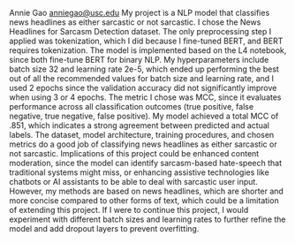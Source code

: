 Annie Gao
anniegao@usc.edu
My project is a NLP model that classifies news headlines as either sarcastic or not sarcastic.
I chose the News Headlines for Sarcasm Detection dataset. The only preprocessing step I applied was tokenization, which I did because I fine-tuned BERT, and BERT requires tokenization.
The model is implemented based on the L4 notebook, since both fine-tune BERT for binary NLP. My hyperparameters include batch size 32 and learning rate 2e-5, which ended up performing the best out of all the recommended values for batch size and learning rate, and I used 2 epochs since the validation accuracy did not significantly improve when using 3 or 4 epochs.
The metric I chose was MCC, since it evaluates performance across all classification outcomes (true positive, false negative, true negative, false positive). My model achieved a total MCC of .851, which indicates a strong agreement between predicted and actual labels.
The dataset, model architecture, training procedures, and chosen metrics do a good job of classifying news headlines as either sarcastic or not sarcastic. Implications of this project could be enhanced content moderation, since the model can identify sarcasm-based hate-speech that traditional systems might miss, or enhancing assistive technologies like chatbots or AI assistants to be able to deal with sarcastic user input. However, my methods are based on news headlines, which are shorter and more concise compared to other forms of text, which could be a limitation of extending this project. If I were to continue this project, I would experiment with different batch sizes and learning rates to further refine the model and add dropout layers to prevent overfitting.
